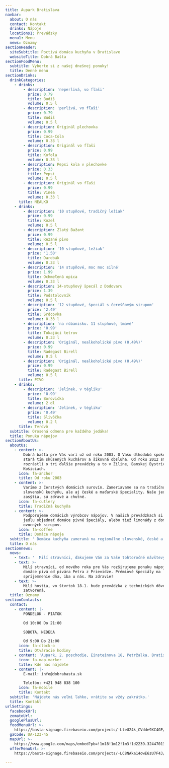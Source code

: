 ```yaml
---
title: Aupark Bratislava
navbar:
  about: O nás
  contact: Kontakt
  drinks: Nápoje
  locations1: Prevádzky
  menu1: Menu
  news: Oznamy
sectionHeader:
  siteSubtitle: Poctivá domáca kuchyňa v Bratislave
  websiteTitle: Dobrá Bašta
sectionFoodMenu:
  subtitle: Vyberte si z našej dnešnej ponuky!
  title: Denné menu
sectionDrinks:
  drinkCategories:
    - drinks:
        - description: 'neperlivá, vo fľaši'
          price: 0.79
          title: Budiš
          volume: 0.5 l
        - description: 'perlivá, vo fľaši'
          price: 0.79
          title: Budiš
          volume: 0.5 l
        - description: Originál plechovka
          price: 0.99
          title: Coca-Cola
          volume: 0.33 l
        - description: Originál vo fľaši
          price: 0.99
          title: Kofola
          volume: 0.33 l
        - description: Pepsi kola v plechovke
          price: 0.33
          title: Pepsi
          volume: 0.5 l
        - description: Originál vo fľaši
          price: 0.99
          title: Vinea
          volume: 0.33 l
      title: NEALKO
    - drinks:
        - description: '10 stupňové, tradičný ležiak'
          price: 0.99
          title: Kozel
          volume: 0.5 l
        - description: Zlatý Bažant
          price: 0.99
          title: Rezané pivo
          volume: 0.5 l
        - description: '10 stupňové, ležiak'
          price: '1.50'
          title: Darebák
          volume: 0.33 l
        - description: '14 stupňové, moc moc silné'
          price: 1.99
          title: Ochmeľená opica
          volume: 0.33 l
        - description: 14-stupňový špecál z Dodovaru
          price: 1.39
          title: Podstolovník
          volume: 0.5 l
        - description: '12 stupňové, špeciál s čerešňovým sirupom'
          price: '2.49'
          title: Srdcovka
          volume: 0.33 l
        - description: 'na rúbanisku. 11 stupňové, tmavé'
          price: '0.99'
          title: Tokajúci tetrov
          volume: 0.33 l
        - description: 'Originál, nealkoholické pivo (0,49%)'
          price: 0.99
          title: Radegast Birell
          volume: 0.5 l
        - description: 'Originál, nealkoholické pivo (0,49%)'
          price: 0.99
          title: Radegast Birell
          volume: 0.5 l
      title: PIVO
    - drinks:
        - description: 'Jelínek, v tégliku'
          price: '0.99'
          title: Borovička
          volume: 2 dl
        - description: 'Jelínek, v tégliku'
          price: '0.49'
          title: Slivôčka
          volume: 0.2 l
      title: Tvrdvô
  subtitle: Orosená odmena pre každého jedáka!
  title: Ponuka nápojov
sectionAboutUs:
  aboutUs:
    - content: >-
        Dobrá bašta pre Vás varí už od roku 2003. O Vašu dlhodobú spokojnosť sa
        stará tím skúsených kuchárov a šikovná obsluha. Od roku 2012 sme sa
        rozrástli o tri ďalšie prevádzky a to v Žiline, Banskej Bystrici a
        Košiciach.
      icon: fa-anchor
      title: Od roku 2003
    - content: >-
        Varíme z čerstvých domácich surovín. Zameriavame sa na tradičnú
        slovenskú kuchyňu, ale aj české a maďarské špeciality. Naše jedlá Vás
        zasýtia, sú zdravé a chutné.
      icon: fa-cutlery
      title: Tradičná kuchyňa
    - content: >-
        Podporujeme domácich výrobcov nápojov. V našich prevádzkach si môžte k
        jedlu objednať domáce pivné špeciály, alebo tiež limonády z domácich
        ovocných sirupov.
      icon: fa-coffee
      title: Domáce nápoje
  subtitle: ' Domáca kuchyňa zameraná na regionálne slovenské, české a maďarské jedlá. Denná   ponuka cca 30 jedál zahŕňa polievky, mäsité, bezmäsité aj sladké jedlá, všetky   pripravované z čerstvých surovín a denne obmieňané.'
  title: O nás
sectionnews:
  news:
    - text: '  Milí stravníci, ďakujeme Vám za Vaše tohtoročné návštevy, veríme, že ste       si u nás pochutili! Zároveň dávame na známosť, že počas Vianočného       obdobbia, 23.12.2017 - 31.12.2017 budú naše prevádzky zatvorené z dôvodu       čerpania dovoleniek. Prajeme pekné sviatky a tešíme sa na Vás v budúcom       roku!'
    - text: >-
        Milí stravníci, od nového roka pre Vás rozširujeme ponuku nápojov o
        domáce pivá od pivára Petra z Prievidze. Prémiové špeciály na
        spríjemnenie dňa, iba u nás. Na zdravie!
    - text: >-
        Milí hostia, vo štvrtok 18.1. bude prevádzka z technických dôvodov
        zatvorená.
  title: Oznamy
sectionContacts:
  contact:
    - content: |-
        PONDELOK - PIATOK

        Od 10:00 Do 21:00

        SOBOTA, NEDEĽA

        Od 9:00 Do 21:00
      icon: fa-clock-o
      title: Otváracie hodiny
    - content: 'Aupark, 2. poschodie, Einsteinova 18, Petržalka, Bratislava V'
      icon: fa-map-marker
      title: Kde nás nájdete
    - content: |-
        E-mail: info@dobrabasta.sk

        Telefón: +421 948 838 100
      icon: fa-mobile
      title: Kontakt
  subtitle: 'Nájdete nás veľmi ľahko, vrátite sa vždy zakrátko.'
  title: Kontakt
urlSettings:
  facebookUrl:
  zomatoUrl:
  googlePlusUrl:
  foodMenuUrl: >-
    https://basta-signage.firebaseio.com/projects/-LteU24k_CVdde9XC4GP/data/meals.json
  gaCode: UA-123-45
  mapUrl: >-
    https://www.google.com/maps/embed?pb=!1m18!1m12!1m3!1d2239.324470130868!2d17.10649853959983!3d48.13260031340803!2m3!1f0!2f0!3f0!3m2!1i1024!2i768!4f13.1!3m3!1m2!1s0x476c896e750cecbf%3A0xcf44c74fc7d536d!2sAupark!5e0!3m2!1ssk!2ssk!4v1511180852698
  offerMenuUrl: >-
    https://basta-signage.firebaseio.com/projects/-LC8NAka14owE6zU7F4J/data/offers.json

---
```


